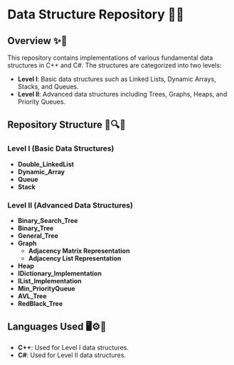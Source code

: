 # Data Structure Repository 🚀📝

## Overview ✨📂

This repository contains implementations of various fundamental data structures in C++ and C#. The structures are categorized into two levels:

- **Level I**: Basic data structures such as Linked Lists, Dynamic Arrays, Stacks, and Queues.
- **Level II**: Advanced data structures including Trees, Graphs, Heaps, and Priority Queues.

## Repository Structure 📁🔍📜

### Level I (Basic Data Structures)

- **Double_LinkedList**
- **Dynamic_Array**
- **Queue**
- **Stack**

### Level II (Advanced Data Structures)

- **Binary_Search_Tree**
- **Binary_Tree**
- **General_Tree**
- **Graph**
  - **Adjacency Matrix Representation**
  - **Adjacency List Representation**
- **Heap**
- **IDictionary_Implementation**
- **IList_Implementation**
- **Min_PriorityQueue**
- **AVL_Tree**
- **RedBlack_Tree**

## Languages Used 🖥️⚙️🔧

- **C++**: Used for Level I data structures.
- **C#**: Used for Level II data structures.
